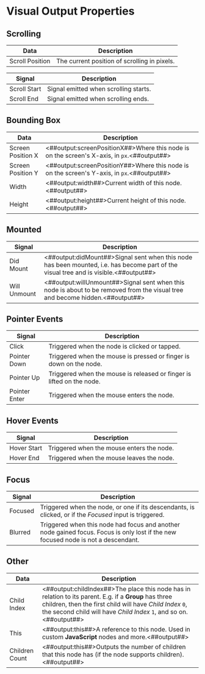 # Visual Output Properties

## Scrolling

| Data                                              | Description                                  |
| ------------------------------------------------- | -------------------------------------------- |
| <span className="ndl-data">Scroll Position</span> | The current position of scrolling in pixels. |

| Signal                                           | Description                           |
| ------------------------------------------------ | ------------------------------------- |
| <span className="ndl-signal">Scroll Start</span> | Signal emitted when scrolling starts. |
| <span className="ndl-signal">Scroll End</span>   | Signal emitted when scrolling ends.   |

## Bounding Box

| Data                                                | Description                                                                                 |
| --------------------------------------------------- | ------------------------------------------------------------------------------------------- |
| <span className="ndl-data">Screen Position X</span> | <##output:screenPositionX##>Where this node is on the screen's X-axis, in `px`.<##output##> |
| <span className="ndl-data">Screen Position Y</span> | <##output:screenPositionY##>Where this node is on the screen's Y-axis, in `px`.<##output##> |
| <span className="ndl-data">Width</span>             | <##output:width##>Current width of this node.<##output##>                                   |
| <span className="ndl-data">Height</span>            | <##output:height##>Current height of this node.<##output##>                                 |

## Mounted

| Signal                                           | Description                                                                                                                           |
| ------------------------------------------------ | ------------------------------------------------------------------------------------------------------------------------------------- |
| <span className="ndl-signal">Did Mount</span>    | <##output:didMount##>Signal sent when this node has been mounted, i.e. has become part of the visual tree and is visible.<##output##> |
| <span className="ndl-signal">Will Unmount</span> | <##output:willUnmount##>Signal sent when this node is about to be removed from the visual tree and become hidden.<##output##>         |

## Pointer Events

| Signal                                            | Description                                                           |
| ------------------------------------------------- | --------------------------------------------------------------------- |
| <span className="ndl-signal">Click</span>         | Triggered when the node is clicked or tapped.                         |
| <span className="ndl-signal">Pointer Down</span>  | Triggered when the mouse is pressed or finger is down on the node.    |
| <span className="ndl-signal">Pointer Up</span>    | Triggered when the mouse is released or finger is lifted on the node. |
| <span className="ndl-signal">Pointer Enter</span> | Triggered when the mouse enters the node.                             |

## Hover Events

| Signal                                          | Description                               |
| ----------------------------------------------- | ----------------------------------------- |
| <span className="ndl-signal">Hover Start</span> | Triggered when the mouse enters the node. |
| <span className="ndl-signal">Hover End</span>   | Triggered when the mouse leaves the node. |

## Focus

| Signal                                      | Description                                                                                                                       |
| ------------------------------------------- | --------------------------------------------------------------------------------------------------------------------------------- |
| <span className="ndl-signal">Focused</span> | Triggered when the node, or one if its descendants, is clicked, or if the _Focused_ input is triggered.                           |
| <span className="ndl-signal">Blurred</span> | Triggered when this node had focus and another node gained focus. Focus is only lost if the new focused node is not a descendant. |

## Other

| Data                                             | Description                                                                                                                                                                                                                              |
| ------------------------------------------------ | ---------------------------------------------------------------------------------------------------------------------------------------------------------------------------------------------------------------------------------------- |
| <span className="ndl-data">Child Index</span>    | <##output:childIndex##>The place this node has in relation to its parent. E.g. if a **Group** has three children, then the first child will have _Child Index_ `0`, the second child will have _Child Index_ `1`, and so on.<##output##> |
| <span className="ndl-data">This</span>           | <##output:this##>A reference to this node. Used in custom **JavaScript** nodes and more.<##output##>                                                                                                                                     |
| <span className="ndl-data">Children Count</span> | <##output:this##>Outputs the number of children that this node has (if the node supports children).<##output##>                                                                                                                          |
